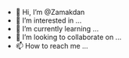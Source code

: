 - 👋 Hi, I’m @Zamakdan
- 👀 I’m interested in ...
- 🌱 I’m currently learning ...
- 💞️ I’m looking to collaborate on ...
- 📫 How to reach me ...

<!---
Zamakdan/Zamakdan is a ✨ special ✨ repository because its `README.md` (this file) appears on your GitHub profile.
You can click the Preview link to take a look at your changes.
--->
